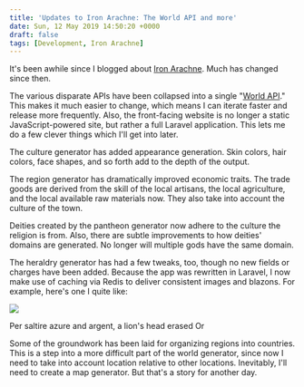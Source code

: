 ```yaml
---
title: 'Updates to Iron Arachne: The World API and more'
date: Sun, 12 May 2019 14:50:20 +0000
draft: false
tags: [Development, Iron Arachne]
---
```


It's been awhile since I blogged about [Iron Arachne](https://ironarachne.com). Much has changed since then.

The various disparate APIs have been collapsed into a single "[World API](https://github.com/ironarachne/world)." This makes it much easier to change, which means I can iterate faster and release more frequently. Also, the front-facing website is no longer a static JavaScript-powered site, but rather a full Laravel application. This lets me do a few clever things which I'll get into later.

The culture generator has added appearance generation. Skin colors, hair colors, face shapes, and so forth add to the depth of the output.

The region generator has dramatically improved economic traits. The trade goods are derived from the skill of the local artisans, the local agriculture, and the local available raw materials now. They also take into account the culture of the town.

Deities created by the pantheon generator now adhere to the culture the religion is from. Also, there are subtle improvements to how deities' domains are generated. No longer will multiple gods have the same domain.

The heraldry generator has had a few tweaks, too, though no new fields or charges have been added. Because the app was rewritten in Laravel, I now make use of caching via Redis to deliver consistent images and blazons. For example, here's one I quite like:

![](https://ironarachne.com/heraldry/e8901618-e8ba-40ce-8091-6d720cacfc2e/device.svg)

Per saltire azure and argent, a lion's head erased Or

Some of the groundwork has been laid for organizing regions into countries. This is a step into a more difficult part of the world generator, since now I need to take into account location relative to other locations. Inevitably, I'll need to create a map generator. But that's a story for another day.